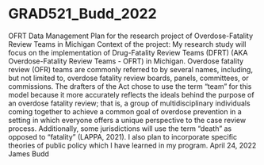 # GRAD521_Budd_2022
OFRT
Data Management Plan for the research project of Overdose-Fatality Review Teams in Michigan
Context of the project:
My research study will focus on the implementation of Drug-Fatality Review Teams (DFRT) (AKA Overdose-Fatality Review Teams - OFRT) in Michigan. Overdose fatality review (OFR) teams are commonly referred to by several names, including, but not limited to, overdose fatality review boards, panels, committees, or commissions. The drafters of the Act chose to use the term “team” for this model because it more accurately reflects the ideals behind the purpose of an overdose fatality review; that is, a group of multidisciplinary individuals coming together to achieve a common goal of overdose prevention in a setting in which everyone offers a unique perspective to the case review process. Additionally, some jurisdictions will use the term “death” as opposed to “fatality” (LAPPA, 2021). I also plan to incorporate specific theories of public policy which I have learned in my program. 
April 24, 2022
James Budd
